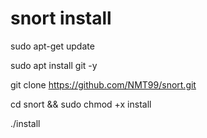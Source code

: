 # snort install
sudo apt-get update

sudo apt install git -y 

git clone https://github.com/NMT99/snort.git

cd snort && sudo chmod +x install

./install
